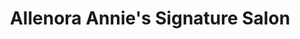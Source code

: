---
title: "Allenora Annie's Signature Salon"
url: /karachi/allenora-annies-signature-salon/
shop: Friseur
---